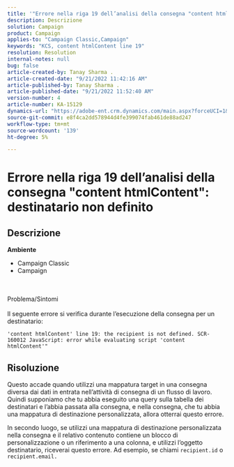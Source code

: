 ```yaml
---
title: '"Errore nella riga 19 dell’analisi della consegna "content htmlContent": destinatario non definito"'
description: Descrizione
solution: Campaign
product: Campaign
applies-to: "Campaign Classic,Campaign"
keywords: "KCS, content htmlContent line 19"
resolution: Resolution
internal-notes: null
bug: false
article-created-by: Tanay Sharma .
article-created-date: "9/21/2022 11:42:16 AM"
article-published-by: Tanay Sharma .
article-published-date: "9/21/2022 11:52:40 AM"
version-number: 4
article-number: KA-15129
dynamics-url: "https://adobe-ent.crm.dynamics.com/main.aspx?forceUCI=1&pagetype=entityrecord&etn=knowledgearticle&id=c8f47070-a239-ed11-9db1-002248086735"
source-git-commit: e8f4ca2dd578944d4fe399074fab461de88ad247
workflow-type: tm+mt
source-wordcount: '139'
ht-degree: 5%

---
```


# Errore nella riga 19 dell’analisi della consegna &quot;content htmlContent&quot;: destinatario non definito

## Descrizione

<b>Ambiente</b>
- Campaign Classic
- Campaign



<br><br>Problema/Sintomi<br><br>
Il seguente errore si verifica durante l’esecuzione della consegna per un destinatario:

`'content htmlContent' line 19: the recipient is not defined. SCR-160012 JavaScript: error while evaluating script 'content htmlContent'"`


## Risoluzione


Questo accade quando utilizzi una mappatura target in una consegna diversa dai dati in entrata nell’attività di consegna di un flusso di lavoro. Quindi supponiamo che tu abbia eseguito una query sulla tabella dei destinatari e l’abbia passata alla consegna, e nella consegna, che tu abbia una mappatura di destinazione personalizzata, allora otterrai questo errore.

In secondo luogo, se utilizzi una mappatura di destinazione personalizzata nella consegna e il relativo contenuto contiene un blocco di personalizzazione o un riferimento a una colonna, e utilizzi l’oggetto destinatario, riceverai questo errore. Ad esempio, se chiami `recipient.id` o `recipient.email.`
